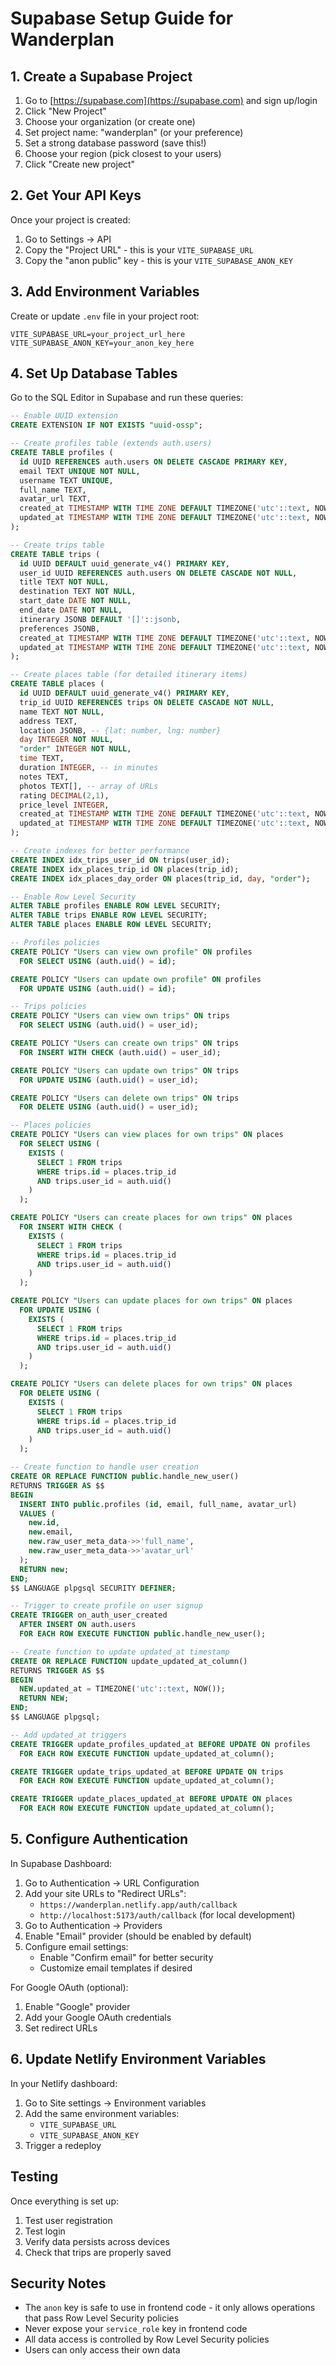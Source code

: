 # Supabase Setup Guide for Wanderplan

## 1. Create a Supabase Project

1. Go to [https://supabase.com](https://supabase.com) and sign up/login
2. Click "New Project"
3. Choose your organization (or create one)
4. Set project name: "wanderplan" (or your preference)
5. Set a strong database password (save this!)
6. Choose your region (pick closest to your users)
7. Click "Create new project"

## 2. Get Your API Keys

Once your project is created:
1. Go to Settings → API
2. Copy the "Project URL" - this is your `VITE_SUPABASE_URL`
3. Copy the "anon public" key - this is your `VITE_SUPABASE_ANON_KEY`

## 3. Add Environment Variables

Create or update `.env` file in your project root:

```env
VITE_SUPABASE_URL=your_project_url_here
VITE_SUPABASE_ANON_KEY=your_anon_key_here
```

## 4. Set Up Database Tables

Go to the SQL Editor in Supabase and run these queries:

```sql
-- Enable UUID extension
CREATE EXTENSION IF NOT EXISTS "uuid-ossp";

-- Create profiles table (extends auth.users)
CREATE TABLE profiles (
  id UUID REFERENCES auth.users ON DELETE CASCADE PRIMARY KEY,
  email TEXT UNIQUE NOT NULL,
  username TEXT UNIQUE,
  full_name TEXT,
  avatar_url TEXT,
  created_at TIMESTAMP WITH TIME ZONE DEFAULT TIMEZONE('utc'::text, NOW()),
  updated_at TIMESTAMP WITH TIME ZONE DEFAULT TIMEZONE('utc'::text, NOW())
);

-- Create trips table
CREATE TABLE trips (
  id UUID DEFAULT uuid_generate_v4() PRIMARY KEY,
  user_id UUID REFERENCES auth.users ON DELETE CASCADE NOT NULL,
  title TEXT NOT NULL,
  destination TEXT NOT NULL,
  start_date DATE NOT NULL,
  end_date DATE NOT NULL,
  itinerary JSONB DEFAULT '[]'::jsonb,
  preferences JSONB,
  created_at TIMESTAMP WITH TIME ZONE DEFAULT TIMEZONE('utc'::text, NOW()),
  updated_at TIMESTAMP WITH TIME ZONE DEFAULT TIMEZONE('utc'::text, NOW())
);

-- Create places table (for detailed itinerary items)
CREATE TABLE places (
  id UUID DEFAULT uuid_generate_v4() PRIMARY KEY,
  trip_id UUID REFERENCES trips ON DELETE CASCADE NOT NULL,
  name TEXT NOT NULL,
  address TEXT,
  location JSONB, -- {lat: number, lng: number}
  day INTEGER NOT NULL,
  "order" INTEGER NOT NULL,
  time TEXT,
  duration INTEGER, -- in minutes
  notes TEXT,
  photos TEXT[], -- array of URLs
  rating DECIMAL(2,1),
  price_level INTEGER,
  created_at TIMESTAMP WITH TIME ZONE DEFAULT TIMEZONE('utc'::text, NOW()),
  updated_at TIMESTAMP WITH TIME ZONE DEFAULT TIMEZONE('utc'::text, NOW())
);

-- Create indexes for better performance
CREATE INDEX idx_trips_user_id ON trips(user_id);
CREATE INDEX idx_places_trip_id ON places(trip_id);
CREATE INDEX idx_places_day_order ON places(trip_id, day, "order");

-- Enable Row Level Security
ALTER TABLE profiles ENABLE ROW LEVEL SECURITY;
ALTER TABLE trips ENABLE ROW LEVEL SECURITY;
ALTER TABLE places ENABLE ROW LEVEL SECURITY;

-- Profiles policies
CREATE POLICY "Users can view own profile" ON profiles
  FOR SELECT USING (auth.uid() = id);

CREATE POLICY "Users can update own profile" ON profiles
  FOR UPDATE USING (auth.uid() = id);

-- Trips policies
CREATE POLICY "Users can view own trips" ON trips
  FOR SELECT USING (auth.uid() = user_id);

CREATE POLICY "Users can create own trips" ON trips
  FOR INSERT WITH CHECK (auth.uid() = user_id);

CREATE POLICY "Users can update own trips" ON trips
  FOR UPDATE USING (auth.uid() = user_id);

CREATE POLICY "Users can delete own trips" ON trips
  FOR DELETE USING (auth.uid() = user_id);

-- Places policies
CREATE POLICY "Users can view places for own trips" ON places
  FOR SELECT USING (
    EXISTS (
      SELECT 1 FROM trips 
      WHERE trips.id = places.trip_id 
      AND trips.user_id = auth.uid()
    )
  );

CREATE POLICY "Users can create places for own trips" ON places
  FOR INSERT WITH CHECK (
    EXISTS (
      SELECT 1 FROM trips 
      WHERE trips.id = places.trip_id 
      AND trips.user_id = auth.uid()
    )
  );

CREATE POLICY "Users can update places for own trips" ON places
  FOR UPDATE USING (
    EXISTS (
      SELECT 1 FROM trips 
      WHERE trips.id = places.trip_id 
      AND trips.user_id = auth.uid()
    )
  );

CREATE POLICY "Users can delete places for own trips" ON places
  FOR DELETE USING (
    EXISTS (
      SELECT 1 FROM trips 
      WHERE trips.id = places.trip_id 
      AND trips.user_id = auth.uid()
    )
  );

-- Create function to handle user creation
CREATE OR REPLACE FUNCTION public.handle_new_user()
RETURNS TRIGGER AS $$
BEGIN
  INSERT INTO public.profiles (id, email, full_name, avatar_url)
  VALUES (
    new.id,
    new.email,
    new.raw_user_meta_data->>'full_name',
    new.raw_user_meta_data->>'avatar_url'
  );
  RETURN new;
END;
$$ LANGUAGE plpgsql SECURITY DEFINER;

-- Trigger to create profile on user signup
CREATE TRIGGER on_auth_user_created
  AFTER INSERT ON auth.users
  FOR EACH ROW EXECUTE FUNCTION public.handle_new_user();

-- Create function to update updated_at timestamp
CREATE OR REPLACE FUNCTION update_updated_at_column()
RETURNS TRIGGER AS $$
BEGIN
  NEW.updated_at = TIMEZONE('utc'::text, NOW());
  RETURN NEW;
END;
$$ LANGUAGE plpgsql;

-- Add updated_at triggers
CREATE TRIGGER update_profiles_updated_at BEFORE UPDATE ON profiles
  FOR EACH ROW EXECUTE FUNCTION update_updated_at_column();

CREATE TRIGGER update_trips_updated_at BEFORE UPDATE ON trips
  FOR EACH ROW EXECUTE FUNCTION update_updated_at_column();

CREATE TRIGGER update_places_updated_at BEFORE UPDATE ON places
  FOR EACH ROW EXECUTE FUNCTION update_updated_at_column();
```

## 5. Configure Authentication

In Supabase Dashboard:
1. Go to Authentication → URL Configuration
2. Add your site URLs to "Redirect URLs":
   - `https://wanderplan.netlify.app/auth/callback`
   - `http://localhost:5173/auth/callback` (for local development)
3. Go to Authentication → Providers
4. Enable "Email" provider (should be enabled by default)
5. Configure email settings:
   - Enable "Confirm email" for better security
   - Customize email templates if desired

For Google OAuth (optional):
1. Enable "Google" provider
2. Add your Google OAuth credentials
3. Set redirect URLs

## 6. Update Netlify Environment Variables

In your Netlify dashboard:
1. Go to Site settings → Environment variables
2. Add the same environment variables:
   - `VITE_SUPABASE_URL`
   - `VITE_SUPABASE_ANON_KEY`
3. Trigger a redeploy

## Testing

Once everything is set up:
1. Test user registration
2. Test login
3. Verify data persists across devices
4. Check that trips are properly saved

## Security Notes

- The `anon` key is safe to use in frontend code - it only allows operations that pass Row Level Security policies
- Never expose your `service_role` key in frontend code
- All data access is controlled by Row Level Security policies
- Users can only access their own data